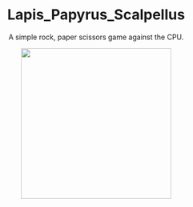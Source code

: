 <h1 align="center"> Lapis_Papyrus_Scalpellus</h1>

<p align="center">A simple rock, paper scissors game against the CPU.</p>

<p align="center"><img src="https://media.tenor.com/w-bp0jVZZX4AAAAC/rock-paper.gif" width="300px"></p>